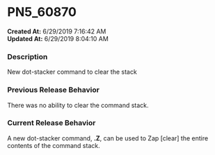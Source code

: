 # PN5_60870

**Created At:** 6/29/2019 7:16:42 AM  
**Updated At:** 6/29/2019 8:04:10 AM  


### Description

New dot-stacker command to clear the stack



### Previous Release Behavior

There was no ability to clear the command stack.



### Current Release Behavior

A new dot-stacker command, **.Z**, can be used to Zap [clear] the entire contents of the command stack.
